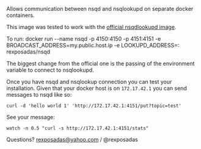 Allows communication between nsqd and nsqlookupd on separate docker containers.

This image was tested to work with the [official nsqdlookupd image](https://registry.hub.docker.com/u/mreiferson/nsqlookupd/).

To run: 
    docker run --name nsqd -p 4150:4150 -p 4151:4151 -e BROADCAST_ADDRESS=my.public.host.ip -e LOOKUPD_ADDRESS=<host>:<port> rexposadas/nsqd

The biggest change from the official one is the passing of the environment variable to connect to nsqlookupd.

Once you have nsqd and nsqlookup connection you can test your installation. Given that your docker host is on `172.17.42.1`
you can send messages to nsqd like so:

    curl -d 'hello world 1' 'http://172.17.42.1:4151/put?topic=test'

See your message:

    watch -n 0.5 "curl -s http://172.17.42.1:4151/stats"

Questions? rexposadas@yahoo.com  / @rexposadas
